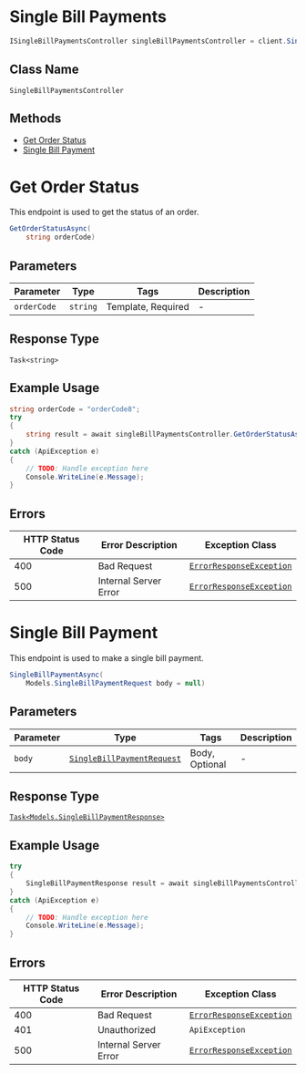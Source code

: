 # Single Bill Payments

```csharp
ISingleBillPaymentsController singleBillPaymentsController = client.SingleBillPaymentsController;
```

## Class Name

`SingleBillPaymentsController`

## Methods

* [Get Order Status](../../doc/controllers/single-bill-payments.md#get-order-status)
* [Single Bill Payment](../../doc/controllers/single-bill-payments.md#single-bill-payment)


# Get Order Status

This endpoint is used to get the status of an order.

```csharp
GetOrderStatusAsync(
    string orderCode)
```

## Parameters

| Parameter | Type | Tags | Description |
|  --- | --- | --- | --- |
| `orderCode` | `string` | Template, Required | - |

## Response Type

`Task<string>`

## Example Usage

```csharp
string orderCode = "orderCode8";
try
{
    string result = await singleBillPaymentsController.GetOrderStatusAsync(orderCode);
}
catch (ApiException e)
{
    // TODO: Handle exception here
    Console.WriteLine(e.Message);
}
```

## Errors

| HTTP Status Code | Error Description | Exception Class |
|  --- | --- | --- |
| 400 | Bad Request | [`ErrorResponseException`](../../doc/models/error-response-exception.md) |
| 500 | Internal Server Error | [`ErrorResponseException`](../../doc/models/error-response-exception.md) |


# Single Bill Payment

This endpoint is used to make a single bill payment.

```csharp
SingleBillPaymentAsync(
    Models.SingleBillPaymentRequest body = null)
```

## Parameters

| Parameter | Type | Tags | Description |
|  --- | --- | --- | --- |
| `body` | [`SingleBillPaymentRequest`](../../doc/models/single-bill-payment-request.md) | Body, Optional | - |

## Response Type

[`Task<Models.SingleBillPaymentResponse>`](../../doc/models/single-bill-payment-response.md)

## Example Usage

```csharp
try
{
    SingleBillPaymentResponse result = await singleBillPaymentsController.SingleBillPaymentAsync(null);
}
catch (ApiException e)
{
    // TODO: Handle exception here
    Console.WriteLine(e.Message);
}
```

## Errors

| HTTP Status Code | Error Description | Exception Class |
|  --- | --- | --- |
| 400 | Bad Request | [`ErrorResponseException`](../../doc/models/error-response-exception.md) |
| 401 | Unauthorized | `ApiException` |
| 500 | Internal Server Error | [`ErrorResponseException`](../../doc/models/error-response-exception.md) |

